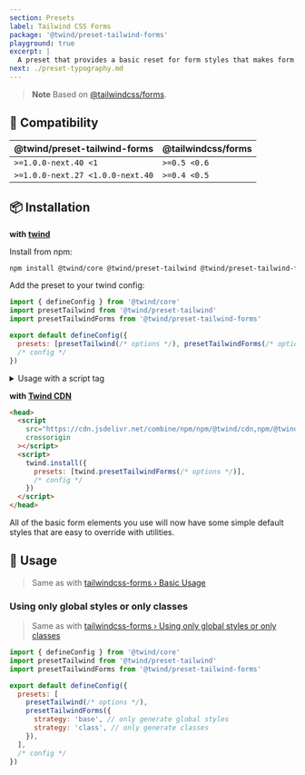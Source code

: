 ```yaml
---
section: Presets
label: Tailwind CSS Forms
package: '@twind/preset-tailwind-forms'
playground: true
excerpt: |
  A preset that provides a basic reset for form styles that makes form elements easy to override with utilities.
next: ./preset-typography.md
---
```


> **Note**
> Based on [@tailwindcss/forms](https://github.com/tailwindlabs/tailwindcss-forms).

## 🤝 Compatibility

| @twind/preset-tailwind-forms     | @tailwindcss/forms |
| -------------------------------- | ------------------ |
| `>=1.0.0-next.40 <1`             | `>=0.5 <0.6`       |
| `>=1.0.0-next.27 <1.0.0-next.40` | `>=0.4 <0.5`       |

## 📦 Installation

**with [twind](https://github.com/tw-in-js/twind/tree/main/packages/twind)**

Install from npm:

```sh
npm install @twind/core @twind/preset-tailwind @twind/preset-tailwind-forms
```

Add the preset to your twind config:

```js title="twind.config.js"
import { defineConfig } from '@twind/core'
import presetTailwind from '@twind/preset-tailwind'
import presetTailwindForms from '@twind/preset-tailwind-forms'

export default defineConfig({
  presets: [presetTailwind(/* options */), presetTailwindForms(/* options */)],
  /* config */
})
```

<details><summary>Usage with a script tag</summary>

```html
<head>
  <script
    src="https://cdn.jsdelivr.net/combine/npm/twind,npm/@twind/preset-tailwind,npm/@twind/preset-tailwind-forms"
    crossorigin
  ></script>
  <script>
    twind.install({
      presets: [twind.presetTailwind(/* options */), twind.presetTailwindForms(/* options */)],
      /* config */
    })
  </script>
</head>
```

</details>

**with [Twind CDN](./installation#twind-cdn)**

```html
<head>
  <script
    src="https://cdn.jsdelivr.net/combine/npm/npm/@twind/cdn,npm/@twind/preset-tailwind-forms"
    crossorigin
  ></script>
  <script>
    twind.install({
      presets: [twind.presetTailwindForms(/* options */)],
      /* config */
    })
  </script>
</head>
```

All of the basic form elements you use will now have some simple default styles that are easy to override with utilities.

## 🙇 Usage

> Same as with [tailwindcss-forms › Basic Usage](https://github.com/tailwindlabs/tailwindcss-forms#basic-usage)

### Using only global styles or only classes

> Same as with [tailwindcss-forms › Using only global styles or only classes](https://github.com/tailwindlabs/tailwindcss-forms#using-only-global-styles-or-only-classes)

```js title="twind.config.js"
import { defineConfig } from '@twind/core'
import presetTailwind from '@twind/preset-tailwind'
import presetTailwindForms from '@twind/preset-tailwind-forms'

export default defineConfig({
  presets: [
    presetTailwind(/* options */),
    presetTailwindForms({
      strategy: 'base', // only generate global styles
      strategy: 'class', // only generate classes
    }),
  ],
  /* config */
})
```

